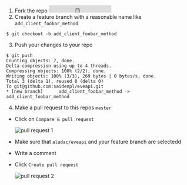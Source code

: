 1. Fork the repo <iframe src="https://ghbtns.com/github-btn.html?user=aladac&repo=eveapi&type=fork&count=true" frameborder="0" scrolling="0" width="170px" height="20px"></iframe>
2. Create a feature branch with a reasonable name like `add_client_foobar_method`

```
$ git checkout -b add_client_foobar_method

```

3. Push your changes to your repo

```
$ git push
Counting objects: 7, done.
Delta compression using up to 4 threads.
Compressing objects: 100% (2/2), done.
Writing objects: 100% (3/3), 269 bytes | 0 bytes/s, done.
Total 3 (delta 1), reused 0 (delta 0)
To git@github.com:saidenpl/eveapi.git
* [new branch]      add_client_foobar_method -> add_client_foobar_method
```

4. Make a pull request to this repos `master`
  - Click on `Compare & pull request`

    ![pull request 1](https://i.imgur.com/8YUuQ76.png)

  - Make sure that `aladac/eveapi` and your feature branch are selectedd
  - Write a comment
  - Click `Create pull request`

    ![pull request 2](https://i.imgur.com/WNvaMsm.png)
